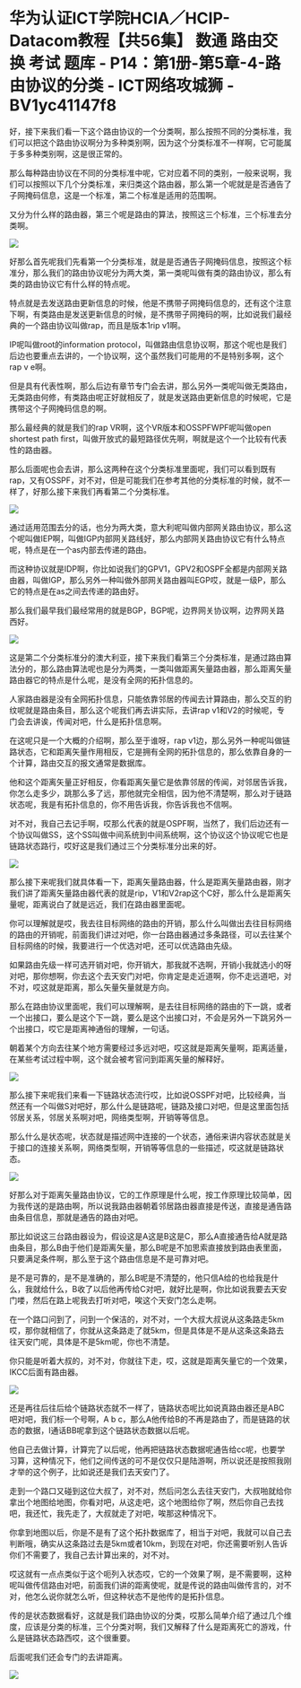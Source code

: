 # 华为认证ICT学院HCIA／HCIP-Datacom教程【共56集】 数通 路由交换 考试 题库 - P14：第1册-第5章-4-路由协议的分类 - ICT网络攻城狮 - BV1yc41147f8

好，接下来我们看一下这个路由协议的一个分类啊，那么按照不同的分类标准，我们可以把这个路由协议啊分为多种类别啊，因为这个分类标准不一样啊，它可能属于多多种类别啊，这是很正常的。

那么每种路由协议在不同的分类标准中呢，它对应着不同的类别，一般来说啊，我们可以按照以下几个分类标准，来归类这个路由器，那么第一个呢就是是否通告了子网掩码信息，这是一个标准，第二个标准是适用的范围啊。

又分为什么样的路由器，第三个呢是路由的算法，按照这三个标准，三个标准去分类啊。

![](img/eb2f1b39cb78d8ee1aea2a032989d587_1.png)

好那么首先呢我们先看第一个分类标准，就是是否通告子网掩码信息，按照这个标准分，那么我们的路由协议呢分为两大类，第一类呢叫做有类的路由协议，那么有类的路由协议它有什么样的特点呢。

特点就是去发送路由更新信息的时候，他是不携带子网掩码信息的，还有这个注意下啊，有类路由是发送更新信息的时候，是不携带子网掩码的啊，比如说我们最经典的一个路由协议叫做rap，而且是版本1rip v1啊。

IP呢叫做root的information protocol，叫做路由信息协议啊，那这个呢也是我们后边也要重点去讲的，一个协议啊，这个虽然我们可能用的不是特别多啊，这个rap v e啊。

但是具有代表性啊，那么后边有章节专门会去讲，那么另外一类呢叫做无类路由，无类路由何修，有类路由呢正好就相反了，就是发送路由更新信息的时候呢，它是携带这个子网掩码信息的啊。

那么最经典的就是我们的rap VR啊，这个VR版本和OSSPFWPF呢叫做open shortest path first，叫做开放式的最短路径优先啊，啊就是这个一个比较有代表性的路由器。

那么后面呢也会去讲，那么这两种在这个分类标准里面呢，我们可以看到既有rap，又有OSSPF，对不对，但是可能我们在参考其他的分类标准的时候，就不一样了，好那么接下来我们再看第二个分类标准。



![](img/eb2f1b39cb78d8ee1aea2a032989d587_3.png)

通过适用范围去分的话，也分为两大类，意大利呢叫做内部网关路由协议，那么这个呢叫做IEP啊，叫做IGP内部网关路线好，那么内部网关路由协议它有什么特点呢，特点是在一个as内部去传递的路由。

而这种协议就是IDP啊，你比如说我们的GPV1，GPV2和OSPF全都是内部网关路由器，叫做IGP，那么另外一种叫做外部网关路由器叫EGP哎，就是一级P，那么它的特点是在as之间去传递的路由好。

那么我们最早我们最经常用的就是BGP，BGP呢，边界网关协议啊，边界网关路西好。

![](img/eb2f1b39cb78d8ee1aea2a032989d587_5.png)

这是第二个分类标准分的澳大利亚，接下来我们看第三个分类标准，是通过路由算法分的，那么路由算法呢也是分为两类，一类叫做距离矢量路由器，那么距离矢量路由器它的特点是什么呢，是没有全网的拓扑信息的。

人家路由器是没有全网拓扑信息，只能依靠邻居的传闻去计算路由，那么交互的豹纹呢就是路由条目，那么这个呢我们再去讲实际，去讲rap v1和V2的时候呢，专门会去讲诶，传闻对吧，什么是拓扑信息啊。

在这呢只是一个大概的介绍啊，那么至于谁呀，rap v1边，那么另外一种呢叫做链路状态，它和距离矢量作用相反，它是拥有全网的拓扑信息的，那么依靠自身的一个计算，路由交互的报文通常是数据库。

他和这个距离矢量正好相反，你看距离矢量它是依靠邻居的传闻，对邻居告诉我，你怎么走多少，跳那么多了远，那他就完全相信，因为他不清楚啊，那么对于链路状态呢，我是有拓扑信息的，你不用告诉我，你告诉我也不信啊。

对不对，我自己去记手啊，哎那么代表的就是OSPF啊，当然了，我们后边还有一个协议叫做SS，这个SS叫做中间系统到中间系统啊，这个协议这个协议呢它也是链路状态路行，哎好这是我们通过三个分类标准分出来的好。



![](img/eb2f1b39cb78d8ee1aea2a032989d587_7.png)

那么接下来呢我们就具体看一下，距离矢量路由器，什么是距离矢量路由器，刚才我们讲了距离矢量路由器代表的就是rip，V1和V2rap这个C好，那么什么是距离矢量呢，距离说白了就是远近，我们在路由器里面呢。

你可以理解就是哎，我去往目标网络的路由的开销，那么什么叫做出去往目标网络的路由的开销呢，前面我们讲过对吧，你一台路由器通过多条路径，可以去往某个目标网络的时候，我要进行一个优选对吧，还可以优选路由先级。

如果路由先级一样可选开销对吧，你开销大，那我就不选啊，开销小我就选小的呀对吧，那你想啊，你去这个去天安门对吧，你肯定是走近道啊，你不走远道吧，对不对，哎这就是距离，那么矢量矢量就是方向。

那么在路由协议里面呢，我们可以理解啊，是去往目标网络的路由的下一跳，或者一个出接口，要么是这个下一跳，要么是这个出接口对，不会是另外一下跳另外一个出接口，哎它是距离神通俗的理解，一句话。

朝着某个方向去往某个地方需要经过多远对吧，哎这就是距离矢量啊，距离适量，在某些考试过程中啊，这个就会被考官问到距离矢量的解释好。



![](img/eb2f1b39cb78d8ee1aea2a032989d587_9.png)

那么接下来呢我们来看一下链路状态流行哎，比如说OSSPF对吧，比较经典，当然还有一个叫做S对吧好，那么什么是链路呢，链路及接口对吧，但是这里面包括邻居关系，邻居关系啊对吧，网络类型啊，开销等等信息。

那么什么是状态呢，状态就是描述网中连接的一个状态，通俗来讲内容状态就是关于接口的连接关系啊，网络类型啊，开销等等信息的一些描述，哎这就是链路状态。



![](img/eb2f1b39cb78d8ee1aea2a032989d587_11.png)

好那么对于距离矢量路由协议，它的工作原理是什么呢，按工作原理比较简单，因为我传送的是路由啊，所以说我路由器朝着邻居路由器直接是传送，直接是通告路由条目信息，那就是通告的路由对吧。

那比如说这三台路由器设为，假设这是A这是B这是C，那么A直接通告给A就是路由条目，那么B由于他们是距离矢量，那么B呢是不加思索直接放到路由表里面，只要满足条件啊，那么至于这个路由信息是不是可靠对吧。

是不是可靠的，是不是准确的，那么B呢是不清楚的，他只信A给的也给我是什么，我就给什么，B收了以后他再传给C对吧，就好比是啊，你比如说我要去天安门喽，然后在路上呢我去打听对吧，唉这个天安门怎么走啊。

在一个路口问到了，问到一个保洁的，对不对，一个大叔大叔说从这条路走5km哎，那你就相信了，你就从这条路走了就5km，但是具体是不是从这条这条路去往天安门呢，具体是不是5km呢，你也不清楚。

你只能是听着大叔的，对不对，你就往下走，哎，这就是距离矢量它的一个效果，IKCC后面有路由器。

![](img/eb2f1b39cb78d8ee1aea2a032989d587_13.png)

还是再往后往后给个链路状态就不一样了，链路状态呢比如说真路由器还是ABC吧对吧，我们标一个号啊，A b c，那么A他传给B的不再是路由了，而是链路的状态的数据，I通话BB呢拿到这个链路状态数据以后呢。

他自己去做计算，计算完了以后呢，他再把链路状态数据呢通告给cc呢，也要学习算，这种情况下，他们之间传送的可不是仅仅只是陆游啊，所以说还是按照我刚才举的这个例子，比如说还是我们去天安门了。

走到一个路口又碰到这位大叔了，对不对，然后问怎么去往天安门，大叔啪就给你拿出个地图给地图，你看对吧，从这走吧，这个地图给你了啊，然后你自己去找吧，我还忙，我先走了，大叔就走了对吧，唉那这种情况下。

你拿到地图以后，你是不是有了这个拓扑数据库了，相当于对吧，我就可以自己去判断哦，确实从这条路过去是5km或者10km，到现在对吧，你还需要听别人告诉你们不需要了，我自己去计算出来的，对不对。

哎这就有一点点类似于这个呃列入状态哎，它的一个效果了啊，是不需要啊，这种呢叫做传信路由对吧，前面我们讲的距离使呢，就是传说的路由叫做传言的，对不对，他怎么说你就怎么听，但这种状态不是他传的是拓扑信息。

传的是状态数据看好，这就是我们路由协议的分类，哎那么简单介绍了通过几个维度，应该是分类的标准，三个分类对啊，我们又解释了什么是距离死亡的游戏，什么是链路状态路西哎，这个很重要。

后面呢我们还会专门的去讲距离。

![](img/eb2f1b39cb78d8ee1aea2a032989d587_15.png)